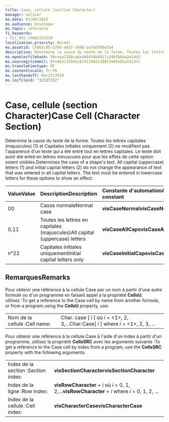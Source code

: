 ```yaml
---
title: Case, cellule (section Character)
manager: soliver
ms.date: 03/09/2015
ms.audience: Developer
ms.topic: reference
f1_keywords:
- Vis_DSS.chm82251250
localization_priority: Normal
ms.assetid: cf063c05-5789-e037-700b-1e70df00e254
description: Détermine la casse du texte de la forme. Toutes les lettres capitales (majuscules) (1) et Capitales initiales uniquement (2) ne modifient pas l'apparence d'un texte qui a été entré tout en lettres capitales. Le texte doit avoir été entré en lettres minuscules pour que les effets de cette option soient visibles.
ms.openlocfilehash: 50ceaa1188caded40d36b8837c346fbbba2e14d2
ms.sourcegitcommit: 8fe462c32b91c87911942c188f3445e85a54137c
ms.translationtype: MT
ms.contentlocale: fr-FR
ms.lasthandoff: 04/23/2019
ms.locfileid: "32337232"
---
```

# <a name="case-cell-character-section"></a><span data-ttu-id="98b67-105">Case, cellule (section Character)</span><span class="sxs-lookup"><span data-stu-id="98b67-105">Case Cell (Character Section)</span></span>

<span data-ttu-id="98b67-p102">Détermine la casse du texte de la forme. Toutes les lettres capitales (majuscules) (1) et Capitales initiales uniquement (2) ne modifient pas l'apparence d'un texte qui a été entré tout en lettres capitales. Le texte doit avoir été entré en lettres minuscules pour que les effets de cette option soient visibles.</span><span class="sxs-lookup"><span data-stu-id="98b67-p102">Determines the case of a shape's text. All capital (uppercase) letters (1) and initial capital letters (2) do not change the appearance of text that was entered in all capital letters. The text must be entered in lowercase letters for these options to show an effect.</span></span>
  
|<span data-ttu-id="98b67-109">**Value**</span><span class="sxs-lookup"><span data-stu-id="98b67-109">**Value**</span></span>|<span data-ttu-id="98b67-110">**Description**</span><span class="sxs-lookup"><span data-stu-id="98b67-110">**Description**</span></span>|<span data-ttu-id="98b67-111">**Constante d'automation**</span><span class="sxs-lookup"><span data-stu-id="98b67-111">**Automation constant**</span></span>|
|:-----|:-----|:-----|
| <span data-ttu-id="98b67-112">0</span><span class="sxs-lookup"><span data-stu-id="98b67-112">0</span></span>  <br/> | <span data-ttu-id="98b67-113">Casse normale</span><span class="sxs-lookup"><span data-stu-id="98b67-113">Normal case</span></span>  <br/> |<span data-ttu-id="98b67-114">**visCaseNormal**</span><span class="sxs-lookup"><span data-stu-id="98b67-114">**visCaseNormal**</span></span> <br/> |
| <span data-ttu-id="98b67-115">0,1</span><span class="sxs-lookup"><span data-stu-id="98b67-115">1</span></span>  <br/> | <span data-ttu-id="98b67-116">Toutes les lettres en capitales (majuscules)</span><span class="sxs-lookup"><span data-stu-id="98b67-116">All capital (uppercase) letters</span></span>  <br/> |<span data-ttu-id="98b67-117">**visCaseAllCaps**</span><span class="sxs-lookup"><span data-stu-id="98b67-117">**visCaseAllCaps**</span></span> <br/> |
| <span data-ttu-id="98b67-118">n°2</span><span class="sxs-lookup"><span data-stu-id="98b67-118">2</span></span>  <br/> | <span data-ttu-id="98b67-119">Capitales initiales uniquement</span><span class="sxs-lookup"><span data-stu-id="98b67-119">Initial capital letters only</span></span>  <br/> |<span data-ttu-id="98b67-120">**visCaseInitialCaps**</span><span class="sxs-lookup"><span data-stu-id="98b67-120">**visCaseInitialCaps**</span></span> <br/> |
   
## <a name="remarks"></a><span data-ttu-id="98b67-121">Remarques</span><span class="sxs-lookup"><span data-stu-id="98b67-121">Remarks</span></span>

<span data-ttu-id="98b67-122">Pour obtenir une référence à la cellule Case par un nom à partir d'une autre formule ou d'un programme en faisant appel à la propriété **CellsU**, utilisez :</span><span class="sxs-lookup"><span data-stu-id="98b67-122">To get a reference to the Case cell by name from another formula, or from a program using the **CellsU** property, use:</span></span> 
  
|||
|:-----|:-----|
| <span data-ttu-id="98b67-123">Nom de la cellule :</span><span class="sxs-lookup"><span data-stu-id="98b67-123">Cell name:</span></span>  <br/> | <span data-ttu-id="98b67-124">Char. case [ *i* ] où *i* = <1>, 2, 3,...</span><span class="sxs-lookup"><span data-stu-id="98b67-124">Char.Case[  *i*  ]            where  *i*  = <1>, 2, 3, ...</span></span>  <br/> |
   
<span data-ttu-id="98b67-125">Pour obtenir une référence à la cellule Case à l'aide d'un index à partir d'un programme, utilisez la propriété **CellsSRC** avec les arguments suivants :</span><span class="sxs-lookup"><span data-stu-id="98b67-125">To get a reference to the Case cell by index from a program, use the **CellsSRC** property with the following arguments:</span></span> 
  
|||
|:-----|:-----|
| <span data-ttu-id="98b67-126">Index de la section :</span><span class="sxs-lookup"><span data-stu-id="98b67-126">Section index:</span></span>  <br/> |<span data-ttu-id="98b67-127">**visSectionCharacter**</span><span class="sxs-lookup"><span data-stu-id="98b67-127">**visSectionCharacter**</span></span> <br/> |
| <span data-ttu-id="98b67-128">Index de la ligne :</span><span class="sxs-lookup"><span data-stu-id="98b67-128">Row index:</span></span>  <br/> |<span data-ttu-id="98b67-129">**visRowCharacter** +  *i* où *i* = 0, 1, 2,...</span><span class="sxs-lookup"><span data-stu-id="98b67-129">**visRowCharacter** +  *i*            where  *i*  = 0, 1, 2, ...</span></span>  <br/> |
| <span data-ttu-id="98b67-130">Index de la cellule :</span><span class="sxs-lookup"><span data-stu-id="98b67-130">Cell index:</span></span>  <br/> |<span data-ttu-id="98b67-131">**visCharacterCase**</span><span class="sxs-lookup"><span data-stu-id="98b67-131">**visCharacterCase**</span></span> <br/> |
   

